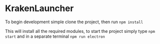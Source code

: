 # KrakenLauncher

To begin development simple clone the project, then run `npm install`

This will install all the required modules, to start the project simply type `npm start` and in a separate terminal `npm run electron`
